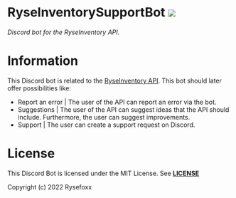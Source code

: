 # RyseInventorySupportBot ![](https://i.imgur.com/BS3gwxL.png)
_Discord bot for the RyseInventory API._

# Information
This Discord bot is related to the [RyseInventory API](https://github.com/Rysefoxx/RyseInventory). This bot should later offer possibilities like:
 * Report an error | The user of the API can report an error via the bot.
 * Suggestions | The user of the API can suggest ideas that the API should include. Furthermore, the user can suggest improvements.
 * Support | The user can create a support request on Discord. 


# License
This Discord Bot is licensed under the MIT License.
See [**LICENSE**](https://github.com/Rysefoxx/RyseInventorySupportBot/blob/master/LICENSE)

Copyright (c) 2022 Rysefoxx
